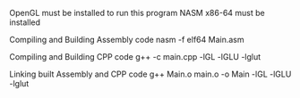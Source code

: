 OpenGL must be installed to run this program
NASM x86-64 must be installed

Compiling and Building Assembly code
nasm -f elf64 Main.asm

Compiling and Building CPP code
g++ -c main.cpp -lGL -lGLU -lglut

Linking built Assembly and CPP code
g++ Main.o main.o -o Main -lGL -lGLU -lglut
